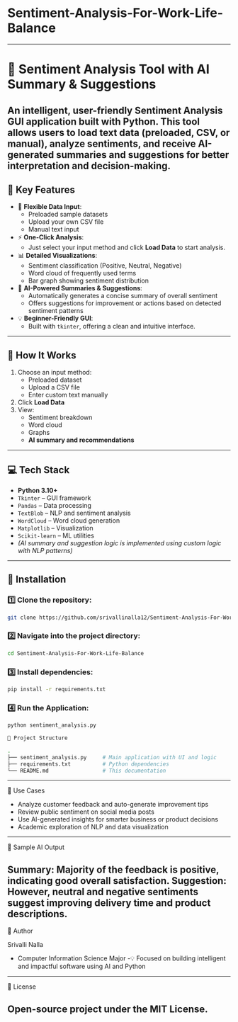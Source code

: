 # Sentiment-Analysis-For-Work-Life-Balance
---
# 🧠 Sentiment Analysis Tool with AI Summary & Suggestions

An intelligent, user-friendly Sentiment Analysis GUI application built with Python. This tool allows users to load text data (preloaded, CSV, or manual), analyze sentiments, and receive **AI-generated summaries and suggestions** for better interpretation and decision-making.
---
## 📌 Key Features

- 📂 **Flexible Data Input**:
  - Preloaded sample datasets
  - Upload your own CSV file
  - Manual text input
- ⚡ **One-Click Analysis**:
  - Just select your input method and click **Load Data** to start analysis.
- 📊 **Detailed Visualizations**:
  - Sentiment classification (Positive, Neutral, Negative)
  - Word cloud of frequently used terms
  - Bar graph showing sentiment distribution
- 🤖 **AI-Powered Summaries & Suggestions**:
  - Automatically generates a concise summary of overall sentiment
  - Offers suggestions for improvement or actions based on detected sentiment patterns
- 💡 **Beginner-Friendly GUI**:
  - Built with `tkinter`, offering a clean and intuitive interface.
---
## 🧠 How It Works

1. Choose an input method:
   - Preloaded dataset
   - Upload a CSV file
   - Enter custom text manually
2. Click **Load Data**
3. View:
   - Sentiment breakdown
   - Word cloud
   - Graphs
   - **AI summary and recommendations**
---
## 💻 Tech Stack

- **Python 3.10+**
- `Tkinter` – GUI framework
- `Pandas` – Data processing
- `TextBlob` – NLP and sentiment analysis
- `WordCloud` – Word cloud generation
- `Matplotlib` – Visualization
- `Scikit-learn` – ML utilities
- *(AI summary and suggestion logic is implemented using custom logic with NLP patterns)*
---
## 🧪 Installation

### 1️⃣ Clone the repository:

```bash
git clone https://github.com/srivallinalla12/Sentiment-Analysis-For-Work-Life-Balance.git
```
### 2️⃣ Navigate into the project directory:

```bash
cd Sentiment-Analysis-For-Work-Life-Balance
```

### 3️⃣ Install dependencies:

```bash
pip install -r requirements.txt
```

### 4️⃣ Run the Application:
```bash
python sentiment_analysis.py
```
```bash
📁 Project Structure

.
├── sentiment_analysis.py     # Main application with UI and logic
├── requirements.txt          # Python dependencies
└── README.md                 # This documentation
```
---
🎯 Use Cases

- Analyze customer feedback and auto-generate improvement tips
- Review public sentiment on social media posts
- Use AI-generated insights for smarter business or product decisions
- Academic exploration of NLP and data visualization
---
🔮 Sample AI Output

Summary: Majority of the feedback is positive, indicating good overall satisfaction.
Suggestion: However, neutral and negative sentiments suggest improving delivery time and product descriptions.
---

👤 Author

Srivalli Nalla
- Computer Information Science Major 
-💡 Focused on building intelligent and impactful software using AI and Python
---

📃 License

Open-source project under the MIT License.
---

